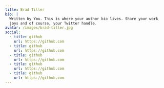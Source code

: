 ```yaml
---
title: Brad Tiller
bio: |
  Written by You. This is where your author bio lives. Share your work, your
  joys and of course, your Twitter handle.
avatar: /images/brad-tiller.jpg
social:
  - title: github
    url: https://github.com
  - title: github
    url: https://github.com
  - title: github
    url: https://github.com
  - title: github
    url: https://github.com
  - title: github
    url: https://github.com
---
```

